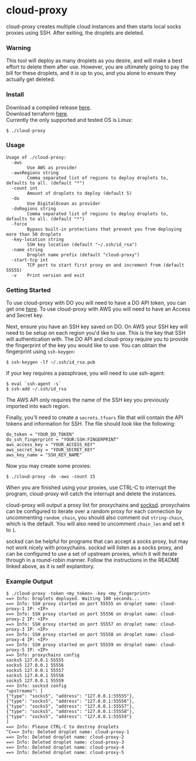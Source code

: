 # cloud-proxy
cloud-proxy creates multiple cloud instances and then starts local socks proxies using SSH. After exiting, the droplets are deleted.

### Warning
This tool will deploy as many droplets as you desire, and will make a best effort to delete them after use. However, you are ultimately going to pay the bill for these droplets, and it is up to you, and you alone to ensure they actually get deleted.

### Install
Download a compiled release [here](https://github.com/tomsteele/cloud-proxy/releases/latest).  
Download terraform [here](https://www.terraform.io/downloads.html).  
Currently the only supported and tested OS is Linux:
```
$ ./cloud-proxy
```
### Usage
```
Usage of ./cloud-proxy:
  -aws
    	Use AWS as provider
  -awsRegions string
    	Comma separated list of regions to deploy droplets to, defaults to all. (default "*")
  -count int
    	Amount of droplets to deploy (default 5)
  -do
    	Use DigitalOcean as provider
  -doRegions string
    	Comma separated list of regions to deploy droplets to, defaults to all. (default "*")
  -force
    	Bypass built-in protections that prevent you from deploying more than 50 droplets
  -key-location string
    	SSH key location (default "~/.ssh/id_rsa")
  -name string
    	Droplet name prefix (default "cloud-proxy")
  -start-tcp int
    	TCP port to start first proxy on and increment from (default 55555)
  -v	Print version and exit
```

### Getting Started
To use cloud-proxy with DO you will need to have a DO API token, you can get one [here](https://cloud.digitalocean.com/settings/api/tokens).
To use cloud-proxy with AWS you will need to have an Access and Secret key.

Next, ensure you have an SSH key saved on DO. On AWS your SSH key will need to be setup on each region you'd like to use. This is the key that SSH will authentication with. The DO API and cloud-proxy require you to provide the fingerprint of the key you would like to use. You can obtain the fingerprint using `ssh-keygen`:
```
$ ssh-keygen -lf ~/.ssh/id_rsa.pub
```

If your key requires a passphrase, you will need to use ssh-agent:
```
$ eval `ssh-agent -s`
$ ssh-add ~/.ssh/id_rsa
```

The AWS API only requires the name of the SSH key you previously imported into each region.

Finally, you'll need to create a `secrets.tfvars` file that will contain the API tokens and information for SSH. The file should look like the following:
```
do_token = "YOUR_DO_TOKEN"
do_ssh_fingerprint = "YOUR:SSH:FINGERPRINT"
aws_access_key = "YOUR_ACCESS_KEY"
aws_secret_key = "YOUR_SECRET_KEY"
aws_key_name = "SSH_KEY_NAME"
```

Now you may create some proxies:
```
$ ./cloud-proxy -do -aws -count 15
```

When you are finished using your proxies, use CTRL-C to interrupt the program, cloud-proxy will catch the interrupt and delete the instances.

cloud-proxy will output a proxy list for proxychains and [socksd](https://github.com/eahydra/socks/tree/master/cmd/socksd). proxychains can be configured to iterate over a random proxy for each connection by uncommenting `random_chain`, you should also comment out `string-chain`, which is the default. You will also need to uncomment `chain_len` and set it to `1`.

socksd can be helpful for programs that can accept a socks proxy, but may not work nicely with proxychains. socksd will listen as a socks proxy, and can be configured to use a set of upstream proxies, which it will iterate through in a round-robin manner. Follow the instructions in the README linked above, as it is self explanitory.

### Example Output
```
$ ./cloud-proxy -token <my_token> -key <my_fingerprint>
==> Info: Droplets deployed. Waiting 100 seconds...
==> Info: SSH proxy started on port 55555 on droplet name: cloud-proxy-1 IP: <IP>
==> Info: SSH proxy started on port 55556 on droplet name: cloud-proxy-2 IP: <IP>
==> Info: SSH proxy started on port 55557 on droplet name: cloud-proxy-3 IP: <IP>
==> Info: SSH proxy started on port 55558 on droplet name: cloud-proxy-4 IP: <IP>
==> Info: SSH proxy started on port 55559 on droplet name: cloud-proxy-5 IP: <IP>
==> Info: proxychains config
socks5 127.0.0.1 55555
socks5 127.0.0.1 55556
socks5 127.0.0.1 55557
socks5 127.0.0.1 55558
socks5 127.0.0.1 55559
==> Info: socksd config
"upstreams": [
{"type": "socks5", "address": "127.0.0.1:55555"},
{"type": "socks5", "address": "127.0.0.1:55556"},
{"type": "socks5", "address": "127.0.0.1:55557"},
{"type": "socks5", "address": "127.0.0.1:55558"},
{"type": "socks5", "address": "127.0.0.1:55559"}
]
==> Info: Please CTRL-C to destroy droplets
^C==> Info: Deleted droplet name: cloud-proxy-1
==> Info: Deleted droplet name: cloud-proxy-2
==> Info: Deleted droplet name: cloud-proxy-3
==> Info: Deleted droplet name: cloud-proxy-4
==> Info: Deleted droplet name: cloud-proxy-5
```

